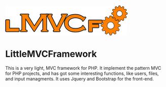 ![alt tag](https://raw.githubusercontent.com/maxpowersi/LittleMVCFramework/master/logo.fw.png)

# LittleMVCFramework

This is a very light, MVC framework for PHP. It implement the pattern MVC for PHP projects, and has got some interesting functions, like users, files, and input managments. It uses Jquery and Bootstrap for the front-end.
